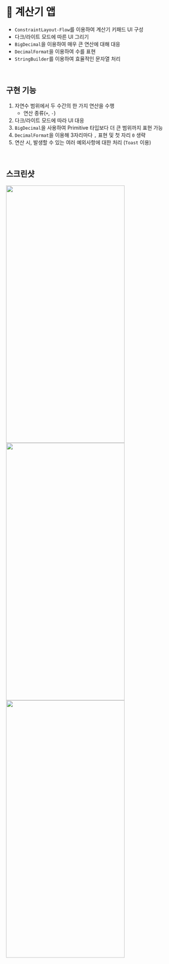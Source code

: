 # 🧮 계산기 앱
- `ConstraintLayout-Flow`를 이용하여 계산기 키패드 UI 구성
- 다크/라이트 모드에 따른 UI 그리기
- `BigDecimal`을 이용하여 매우 큰 연산에 대해 대응
- `DecimalFormat`을 이용하여 수를 표현
- `StringBuilder`를 이용하여 효율적인 문자열 처리
<br>

## 구현 기능
1. 자연수 범위에서 두 수간의 한 가지 연산을 수행
    - 연산 종류(`+`, `-`)
2. 다크/라이트 모드에 따라 UI 대응
3. `BigDecimal`을 사용하여 Primitive 타입보다 더 큰 범위까지 표현 가능
4. `DecimalFormat`을 이용해 3자리마다 `,` 표현 및 첫 자리 `0` 생략
5. 연산 시, 발생할 수 있는 여러 예외사항에 대한 처리 (`Toast` 이용)
<br>  

## 스크린샷 
<img src="https://user-images.githubusercontent.com/79048895/220875139-cbafa9a0-4985-48e6-9e37-fe4cb781c425.png" width="324" height="702" />  
<img src="https://user-images.githubusercontent.com/79048895/220875309-30db9c67-e908-47fb-83bb-792fa9ca47ee.png" width="324" height="702" />  
<img src="https://user-images.githubusercontent.com/79048895/220875499-6d970770-13d4-4010-a29e-a7cae77d9968.png" width="324" height="702" />

